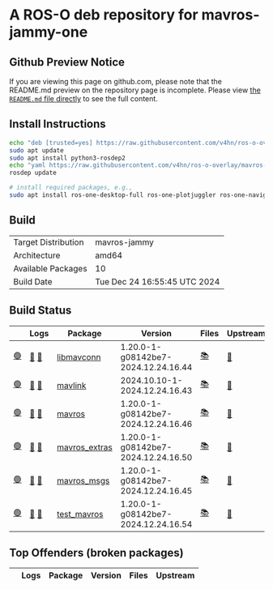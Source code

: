 # A ROS-O deb repository for mavros-jammy-one

## Github Preview Notice

If you are viewing this page on github.com, please note that the README.md preview on the repository page is incomplete.
Please view [the `README.md` file directly](https://github.com/v4hn/ros-o-overlay/blob/mavros-jammy-one/README.md) to see the full content.

## Install Instructions

```bash
echo "deb [trusted=yes] https://raw.githubusercontent.com/v4hn/ros-o-overlay/mavros-jammy-one/repository/ ./" | sudo tee /etc/apt/sources.list.d/v4hn_ros-o-overlay-mavros-jammy-one.list
sudo apt update
sudo apt install python3-rosdep2
echo "yaml https://raw.githubusercontent.com/v4hn/ros-o-overlay/mavros-jammy-one/repository/local.yaml debian" | sudo tee /etc/ros/rosdep/sources.list.d/1-v4hn_ros-o-overlay-mavros-jammy-one.list
rosdep update

# install required packages, e.g.,
sudo apt install ros-one-desktop-full ros-one-plotjuggler ros-one-navigation [...]
```

## Build

|     |     |
| --- | --- |
| Target Distribution | mavros-jammy |
| Architecture | amd64 |
| Available Packages | 10 |
| Build Date | Tue Dec 24 16:55:45 UTC 2024 |

## Build Status

|   | Logs | Package | Version | Files | Upstream |
| - | ---- | ------- | ------- | ----- | -------- |
| <a id="[libmavconn](https://raw.githubusercontent.com/v4hn/ros-o-overlay/mavros-jammy-one/repository/ros-one-libmavconn_1.20.0-1-g08142be7-2024.12.24.16.44_amd64.deb)" href="#[libmavconn](https://raw.githubusercontent.com/v4hn/ros-o-overlay/mavros-jammy-one/repository/ros-one-libmavconn_1.20.0-1-g08142be7-2024.12.24.16.44_amd64.deb)">:green_circle:</a> | [:green_book:](https://raw.githubusercontent.com/v4hn/ros-o-overlay/mavros-jammy-one/repository/libmavconn_1.20.0-1-g08142be7-2024.12.24.16.44-bloom_generate.log) [:green_book:](https://raw.githubusercontent.com/v4hn/ros-o-overlay/mavros-jammy-one/repository/ros-one-libmavconn_1.20.0-1-g08142be7-2024.12.24.16.44_amd64-2024-12-24T16:44:26Z.build) | [libmavconn](https://raw.githubusercontent.com/v4hn/ros-o-overlay/mavros-jammy-one/repository/ros-one-libmavconn_1.20.0-1-g08142be7-2024.12.24.16.44_amd64.deb) | 1.20.0-1-g08142be7-2024.12.24.16.44 | [:books:](https://raw.githubusercontent.com/v4hn/ros-o-overlay/mavros-jammy-one/repository/ros-one-libmavconn_1.20.0-1-g08142be7-2024.12.24.16.44_amd64.files) | [:link:](https://github.com/ros-o/mavros/tree/obese-devel) |
| <a id="[mavlink](https://raw.githubusercontent.com/v4hn/ros-o-overlay/mavros-jammy-one/repository/ros-one-mavlink_2024.10.10-1-2024.12.24.16.43_amd64.deb)" href="#[mavlink](https://raw.githubusercontent.com/v4hn/ros-o-overlay/mavros-jammy-one/repository/ros-one-mavlink_2024.10.10-1-2024.12.24.16.43_amd64.deb)">:green_circle:</a> | [:green_book:](https://raw.githubusercontent.com/v4hn/ros-o-overlay/mavros-jammy-one/repository/mavlink_2024.10.10-1-2024.12.24.16.43-bloom_generate.log) [:green_book:](https://raw.githubusercontent.com/v4hn/ros-o-overlay/mavros-jammy-one/repository/ros-one-mavlink_2024.10.10-1-2024.12.24.16.43_amd64-2024-12-24T16:43:33Z.build) | [mavlink](https://raw.githubusercontent.com/v4hn/ros-o-overlay/mavros-jammy-one/repository/ros-one-mavlink_2024.10.10-1-2024.12.24.16.43_amd64.deb) | 2024.10.10-1-2024.12.24.16.43 | [:books:](https://raw.githubusercontent.com/v4hn/ros-o-overlay/mavros-jammy-one/repository/ros-one-mavlink_2024.10.10-1-2024.12.24.16.43_amd64.files) | [:link:](https://github.com/mavlink/mavlink-gbp-release/tree/release/noetic/mavlink) |
| <a id="[mavros](https://raw.githubusercontent.com/v4hn/ros-o-overlay/mavros-jammy-one/repository/ros-one-mavros_1.20.0-1-g08142be7-2024.12.24.16.46_amd64.deb)" href="#[mavros](https://raw.githubusercontent.com/v4hn/ros-o-overlay/mavros-jammy-one/repository/ros-one-mavros_1.20.0-1-g08142be7-2024.12.24.16.46_amd64.deb)">:green_circle:</a> | [:green_book:](https://raw.githubusercontent.com/v4hn/ros-o-overlay/mavros-jammy-one/repository/mavros_1.20.0-1-g08142be7-2024.12.24.16.46-bloom_generate.log) [:green_book:](https://raw.githubusercontent.com/v4hn/ros-o-overlay/mavros-jammy-one/repository/ros-one-mavros_1.20.0-1-g08142be7-2024.12.24.16.46_amd64-2024-12-24T16:46:49Z.build) | [mavros](https://raw.githubusercontent.com/v4hn/ros-o-overlay/mavros-jammy-one/repository/ros-one-mavros_1.20.0-1-g08142be7-2024.12.24.16.46_amd64.deb) | 1.20.0-1-g08142be7-2024.12.24.16.46 | [:books:](https://raw.githubusercontent.com/v4hn/ros-o-overlay/mavros-jammy-one/repository/ros-one-mavros_1.20.0-1-g08142be7-2024.12.24.16.46_amd64.files) | [:link:](https://github.com/ros-o/mavros/tree/obese-devel) |
| <a id="[mavros_extras](https://raw.githubusercontent.com/v4hn/ros-o-overlay/mavros-jammy-one/repository/ros-one-mavros-extras_1.20.0-1-g08142be7-2024.12.24.16.50_amd64.deb)" href="#[mavros_extras](https://raw.githubusercontent.com/v4hn/ros-o-overlay/mavros-jammy-one/repository/ros-one-mavros-extras_1.20.0-1-g08142be7-2024.12.24.16.50_amd64.deb)">:green_circle:</a> | [:green_book:](https://raw.githubusercontent.com/v4hn/ros-o-overlay/mavros-jammy-one/repository/mavros_extras_1.20.0-1-g08142be7-2024.12.24.16.50-bloom_generate.log) [:green_book:](https://raw.githubusercontent.com/v4hn/ros-o-overlay/mavros-jammy-one/repository/ros-one-mavros-extras_1.20.0-1-g08142be7-2024.12.24.16.50_amd64-2024-12-24T16:50:57Z.build) | [mavros_extras](https://raw.githubusercontent.com/v4hn/ros-o-overlay/mavros-jammy-one/repository/ros-one-mavros-extras_1.20.0-1-g08142be7-2024.12.24.16.50_amd64.deb) | 1.20.0-1-g08142be7-2024.12.24.16.50 | [:books:](https://raw.githubusercontent.com/v4hn/ros-o-overlay/mavros-jammy-one/repository/ros-one-mavros-extras_1.20.0-1-g08142be7-2024.12.24.16.50_amd64.files) | [:link:](https://github.com/ros-o/mavros/tree/obese-devel) |
| <a id="[mavros_msgs](https://raw.githubusercontent.com/v4hn/ros-o-overlay/mavros-jammy-one/repository/ros-one-mavros-msgs_1.20.0-1-g08142be7-2024.12.24.16.45_amd64.deb)" href="#[mavros_msgs](https://raw.githubusercontent.com/v4hn/ros-o-overlay/mavros-jammy-one/repository/ros-one-mavros-msgs_1.20.0-1-g08142be7-2024.12.24.16.45_amd64.deb)">:green_circle:</a> | [:green_book:](https://raw.githubusercontent.com/v4hn/ros-o-overlay/mavros-jammy-one/repository/mavros_msgs_1.20.0-1-g08142be7-2024.12.24.16.45-bloom_generate.log) [:green_book:](https://raw.githubusercontent.com/v4hn/ros-o-overlay/mavros-jammy-one/repository/ros-one-mavros-msgs_1.20.0-1-g08142be7-2024.12.24.16.45_amd64-2024-12-24T16:45:37Z.build) | [mavros_msgs](https://raw.githubusercontent.com/v4hn/ros-o-overlay/mavros-jammy-one/repository/ros-one-mavros-msgs_1.20.0-1-g08142be7-2024.12.24.16.45_amd64.deb) | 1.20.0-1-g08142be7-2024.12.24.16.45 | [:books:](https://raw.githubusercontent.com/v4hn/ros-o-overlay/mavros-jammy-one/repository/ros-one-mavros-msgs_1.20.0-1-g08142be7-2024.12.24.16.45_amd64.files) | [:link:](https://github.com/ros-o/mavros/tree/obese-devel) |
| <a id="[test_mavros](https://raw.githubusercontent.com/v4hn/ros-o-overlay/mavros-jammy-one/repository/ros-one-test-mavros_1.20.0-1-g08142be7-2024.12.24.16.54_amd64.deb)" href="#[test_mavros](https://raw.githubusercontent.com/v4hn/ros-o-overlay/mavros-jammy-one/repository/ros-one-test-mavros_1.20.0-1-g08142be7-2024.12.24.16.54_amd64.deb)">:green_circle:</a> | [:green_book:](https://raw.githubusercontent.com/v4hn/ros-o-overlay/mavros-jammy-one/repository/test_mavros_1.20.0-1-g08142be7-2024.12.24.16.54-bloom_generate.log) [:green_book:](https://raw.githubusercontent.com/v4hn/ros-o-overlay/mavros-jammy-one/repository/ros-one-test-mavros_1.20.0-1-g08142be7-2024.12.24.16.54_amd64-2024-12-24T16:54:23Z.build) | [test_mavros](https://raw.githubusercontent.com/v4hn/ros-o-overlay/mavros-jammy-one/repository/ros-one-test-mavros_1.20.0-1-g08142be7-2024.12.24.16.54_amd64.deb) | 1.20.0-1-g08142be7-2024.12.24.16.54 | [:books:](https://raw.githubusercontent.com/v4hn/ros-o-overlay/mavros-jammy-one/repository/ros-one-test-mavros_1.20.0-1-g08142be7-2024.12.24.16.54_amd64.files) | [:link:](https://github.com/ros-o/mavros/tree/obese-devel) |

## Top Offenders (broken packages)

|   | Logs | Package | Version | Files | Upstream |
| - | ---- | ------- | ------- | ----- | -------- |
